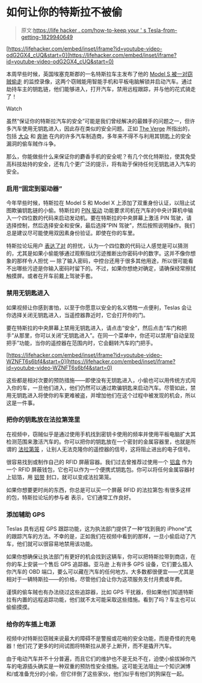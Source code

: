 # 如何让你的特斯拉不被偷

> 原文:[https://life hacker . com/how-to-keep your ' s Tesla-from-getting-1829940649](https://lifehacker.com/how-to-keep-your-tesla-from-getting-stolen-1829940649)

 [https://lifehacker.com/embed/inset/iframe?id=youtube-video-odG2GX4_cUQ&start=0](https://lifehacker.com/embed/inset/iframe?id=youtube-video-odG2GX4_cUQ&start=0) 

本周早些时候，英国埃塞克斯郡的一名特斯拉车主发布了他的 [Model S 被一对窃贼偷走](https://gizmodo.com/hackers-allegedly-caught-on-video-stealing-tesla-model-1829905478) 的监控录像，这两个窃贼能用智能手机和平板电脑解锁并启动汽车。通过劫持车主的钥匙链，他们能够进入，打开汽车，禁用远程跟踪，并与他的花式骑走了！

Watch

虽然“保证你的特斯拉汽车的安全”可能是我们曾经解决的最棘手的问题之一，但许多汽车使用无钥匙进入，因此存在类似的安全问题。正如 [The Verge](https://www.theverge.com/2018/10/22/18008514/tesla-model-s-stolen-key-fob-hack-watch-video) 所指出的，包括 [大众](https://jalopnik.com/almost-every-volkswagen-built-since-1995-is-vulnerable-1785159844) 和 [奔驰](https://jalopnik.com/thieves-steal-a-car-in-20-seconds-by-remotely-cloning-t-1826451687) 在内的许多汽车制造商，多年来不得不与利用其钥匙上的安全漏洞的偷车贼作斗争。

那么，你能做些什么来保证你的麝香手机的安全呢？有几个优化特斯拉，使其免受高科技劫持的安全，还有几个更广泛的提示，将有助于保持任何无钥匙进入汽车的安全。

### 启用“固定到驱动器”

今年早些时候，特斯拉在 Model S 和 Model X 上添加了双重身份认证，以阻止试图欺骗钥匙链的小偷。特斯拉的 [PIN 驱动](https://electrek.co/2018/08/29/tesla-new-security-cryptography-pin-to-drive-feature/) 功能要求司机在汽车的中央计算机中输入一个四位数的代码来启动发动机。要在特斯拉的中央屏幕上激活 PIN 驾驶，请选择控制，然后选择安全和安保，最后选择“PIN 驾驶”，然后按照说明操作。我们总是建议尽可能使用双因素身份验证。即使在你的车里。

特斯拉论坛用户 [表达了对](https://forums.tesla.com/forum/forums/pin-code-not-secure) 的担忧，认为一个四位数的代码让人感觉是可以猜测的，尤其是如果小偷能够通过观察指纹污迹推断出你密码中的数字。这并不像你想象的那样令人担忧 — 除了输入密码，中控台还用于很多其他用途，所以很可能看不出哪些污迹是你输入密码时留下的。不过，如果你想绝对确定，请确保经常擦拭触摸屏。或者在开车前戴上驾驶手套。

### 禁用无钥匙进入

如果视频让你感到害怕，以至于你愿意以安全的名义牺牲一点便利，Teslas 会让你选择关闭无钥匙进入，当遥控器靠近时，它会打开你的门。

要在特斯拉的中央屏幕上禁用无钥匙进入，请点击“安全”，然后点击“车门和把手”从那里，你可以关闭“无钥匙进入”。在同一个菜单中，你还可以禁用“自动呈现把手”功能，当你的遥控器在范围内时，它会翻转汽车的门把手。

 [https://lifehacker.com/embed/inset/iframe?id=youtube-video-WZNFT6s6bf4&start=0](https://lifehacker.com/embed/inset/iframe?id=youtube-video-WZNFT6s6bf4&start=0) 

这些都是相对次要的预防措施——即使没有无钥匙进入，小偷也可以用传统方式闯入你的车，一旦他们进入，他们仍然可以通过欺骗钥匙来启动汽车。尽管如此，禁用无钥匙进入将使你的车更难被盗，并增加他们在这个过程中被发现的机会，所以这是一件事。

### 把你的钥匙放在法拉第笼里

在视频中，窃贼似乎是通过使用手机找到密钥卡使用的频率并使用平板电脑扩大其检测范围来激活汽车的。你可以把你的钥匙放在一个密封的金属容器里，也就是所谓的 [法拉第笼](https://science.howstuffworks.com/faraday-cage.htm) ，让别人无法克隆你的遥控器的信号，这将阻止进出的电子信号。

很容易找到或制作自己的 RFID 屏蔽容器。我们过去曾推荐过使用一个 [铝盒](https://lifehacker.com/use-an-altoid-tin-as-an-rfid-blocking-wallet-5934635) 作为一个 RFID 屏蔽钱包，它也可以作为一个便携式钥匙包。你可以将任何金属容器衬上铝箔，用 [铝带](https://www.google.com/search?q=aluminium+tape+home+depot&oq=aluminium+tape&aqs=chrome.1.69i57j0l5.6351j1j4&sourceid=chrome&ie=UTF-8) 封口，就可以变成法拉第笼。

如果你想要更时尚的东西，你总是可以买一个屏蔽 RFID 的法拉第包:有很多这样的包，特斯拉论坛的参与者 表示，它们通常工作良好。

### 添加辅助 GPS

Teslas 具有远程 GPS 跟踪功能，这为执法部门提供了一种“找到我的 iPhone”式的跟踪汽车的方法。不幸的是，正如我们在视频中看到的那样，一旦小偷启动了汽车，他们就可以很容易地禁用该功能。

如果你想确保让执法部门有更好的机会找到这辆车，你可以把特斯拉带到商店，在你的车上安装一个售后 GPS 追踪器。亚马逊 上有许多 GPS 设备，它们要么插入你汽车的 OBD 端口，要么可以藏在汽车的任何地方。大多数都很便宜——尤其是相对于一辆特斯拉——的价格，尽管他们会让你为这项服务支付月费或年费。

谨慎的偷车贼也有办法绕过这些追踪器，比如 GPS 干扰器，但如果他们知道特斯拉有内置的远程追踪功能，他们就不太可能采取这些措施。看到了吗？车主也可以偷偷摸摸。

### 给你的车插上电源

视频中对特斯拉窃贼来说最大的障碍不是警报或花哨的安全功能，而是奇怪的充电器！他们花了更多的时间试图将特斯拉从房子上断开，而不是撬开汽车。

由于电动汽车并不十分普遍，而且它们的维护也不是无处不在，迫使小偷拔掉你汽车的电源插头确实是一种双重的预防性安全措施。这可能无法阻止一个知识渊博和/或准备充分的小偷，但它绊倒了这些家伙，他们似乎有他们的狗屎在一起。